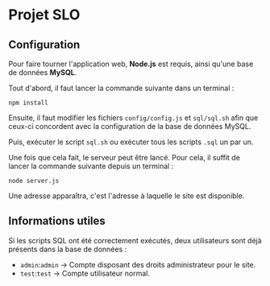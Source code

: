 # Projet SLO

## Configuration

Pour faire tourner l'application web, **Node.js** est requis, ainsi qu'une base de données **MySQL**.

Tout d'abord, il faut lancer la commande suivante dans un terminal :
```
npm install
```

Ensuite, il faut modifier les fichiers `config/config.js` et `sql/sql.sh` afin que ceux-ci concordent avec la configuration de la base de données MySQL.

Puis, exécuter le script `sql.sh` ou exécuter tous les scripts `.sql` un par un.

Une fois que cela fait, le serveur peut être lancé. Pour cela, il suffit de lancer la commande suivante depuis un terminal :
```
node server.js
```

Une adresse apparaîtra, c'est l'adresse à laquelle le site est disponible.

## Informations utiles

Si les scripts SQL ont été correctement exécutés, deux utilisateurs sont déjà présents dans la base de données :

* `admin`:`admin` -> Compte disposant des droits administrateur pour le site.
* `test`:`test` -> Compte utilisateur normal.
